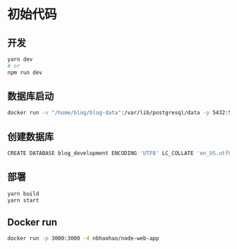 # 初始代码

## 开发

```bash
yarn dev
# or
npm run dev
```

## 数据库启动
``` bash
docker run -v "/home/blog/blog-data":/var/lib/postgresql/data -p 5432:5432 -e POSTGRES_USER=blog -e POSTGRES_HOST_AUTH_METHOD=trust -d postgres:12.2
```

## 创建数据库
``` bash
CREATE DATABASE blog_development ENCODING 'UTF8' LC_COLLATE 'en_US.utf8' LC_CTYPE 'en_US.utf8';
```

## 部署

```bash 
yarn build
yarn start
```

## Docker run
```bash
docker run -p 3000:3000 -d nbhaohao/node-web-app
```